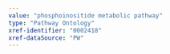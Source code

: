 ```yaml
---
value: "phosphoinositide metabolic pathway"
type: "Pathway Ontology"
xref-identifier: "0002418"
xref-dataSource: "PW"
---
```

